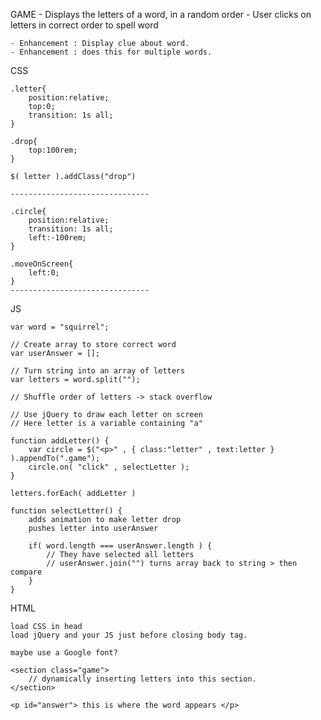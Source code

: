 
GAME
	- Displays the letters of a word, in a random order
	- User clicks on letters in correct order to spell word

	- Enhancement : Display clue about word.
	- Enhancement : does this for multiple words.


CSS

	.letter{
		position:relative;
		top:0;
		transition: 1s all;
	}

	.drop{
		top:100rem;
	}

	$( letter ).addClass("drop")

	-------------------------------

	.circle{
		position:relative;
		transition: 1s all;
		left:-100rem;
	}

	.moveOnScreen{
		left:0;
	}
	-------------------------------

JS

	var word = "squirrel";

	// Create array to store correct word
	var userAnswer = [];

	// Turn string into an array of letters
	var letters = word.split("");

	// Shuffle order of letters -> stack overflow

	// Use jQuery to draw each letter on screen
	// Here letter is a variable containing "a"

	function addLetter() {
		var circle = $("<p>" , { class:"letter" , text:letter } ).appendTo(".game");
		circle.on( "click" , selectLetter );
	}

	letters.forEach( addLetter )

	function selectLetter() {
		adds animation to make letter drop
		pushes letter into userAnswer

		if( word.length === userAnswer.length ) {
			// They have selected all letters
			// userAnswer.join("") turns array back to string > then compare
		}
	}

HTML

	load CSS in head
	load jQuery and your JS just before closing body tag.

	maybe use a Google font?

	<section class="game">
		// dynamically inserting letters into this section.
	</section>

    <p id="answer"> this is where the word appears </p>
